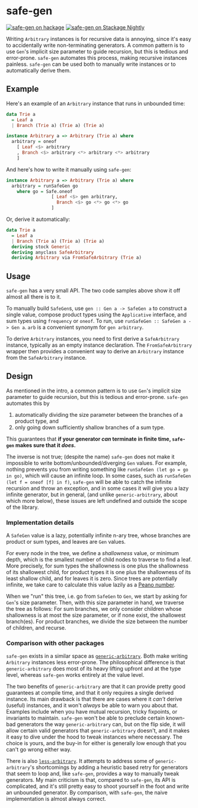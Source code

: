 # safe-gen

[![safe-gen on hackage](https://img.shields.io/hackage/v/safe-gen)](http://hackage.haskell.org/package/safe-gen)
[![safe-gen on Stackage Nightly](https://stackage.org/package/safe-gen/badge/nightly)](https://stackage.org/nightly/package/safe-gen)

Writing `Arbitrary` instances is for recursive data is annoying, since it's easy to accidentally write non-terminating generators.
A common pattern is to use `Gen`'s implicit size parameter to guide recursion, but this is tedious and error-prone.
`safe-gen` automates this process, making recursive instances painless.
`safe-gen` can be used both to manually write instances or to automatically derive them.

## Example

Here's an example of an `Arbitrary` instance that runs in unbounded time:

```haskell
data Trie a
  = Leaf a
  | Branch (Trie a) (Trie a) (Trie a)

instance Arbitrary a => Arbitrary (Trie a) where
  arbitrary = oneof
    [ Leaf <$> arbitrary
    , Branch <$> arbitrary <*> arbitrary <*> arbitrary
    ]
```

And here's how to write it manually using `safe-gen`:

```haskell
instance Arbitrary a => Arbitrary (Trie a) where
  arbitrary = runSafeGen go
    where go = Safe.oneof
                 [ Leaf <$> gen arbitrary,
                   Branch <$> go <*> go <*> go
                 ]
```

Or, derive it automatically:

```haskell
data Trie a
  = Leaf a
  | Branch (Trie a) (Trie a) (Trie a)
  deriving stock Generic
  deriving anyclass SafeArbitrary
  deriving Arbitrary via FromSafeArbitrary (Trie a)
```

## Usage

`safe-gen` has a very small API. The two code samples above show it off almost all there is to it.

To manually build `SafeGen`s, use `gen :: Gen a -> SafeGen a` to construct a single value, compose product types using the `Applicative` interface, and sum types using `frequency` or `oneof`.
To run, use `runSafeGen :: SafeGen a -> Gen a`.
`arb` is a convenient synonym for `gen arbitrary`.

To derive `Arbitrary` instances, you need to first derive a `SafeArbitrary` instance, typically as an empty instance declaration.
The `FromSafeArbitrary` wrapper then provides a convenient way to derive an `Arbitrary` instance from the `SafeArbitrary` instance.

## Design

As mentioned in the intro, a common pattern is to use `Gen`'s implicit size parameter to guide recursion, but this is tedious and error-prone.
`safe-gen` automates this by
  1. automatically dividing the size parameter between the branches of a product type, and
  2. only going down sufficiently shallow branches of a sum type.

This guarantees that **if your generator _can_ terminate in finite time, `safe-gen` makes sure that it _does_.**

The inverse is not true; (despite the name) `safe-gen` does not make it impossible to write bottom/unbounded/diverging `Gen` values.
For example, nothing prevents you from writing something like `runSafeGen (let go = go in go)`, which will cause an infinite loop.
In some cases, such as `runSafeGen (let f = oneof [f] in f)`, `safe-gen` will be able to catch the infinite recursion and throw an exception, and in some cases it will give you a lazy infinite generator, but in general, (and unlike `generic-arbitrary`, about which more below), these issues are left undefined and outside the scope of the library.

### Implementation details

A `SafeGen` value is a lazy, potentially infinite n-ary tree, whose branches are product or sum types, and leaves are `Gen` values.

For every node in the tree, we define a _shallowness_ value, or minimum depth, which is the smallest number of child nodes to traverse to find a leaf.
More precisely, for sum types the shallowness is one plus the shallowness of its shallowest child, for product types it is one plus the shallowness of its least shallow child, and for leaves it is zero.
Since trees are potentially infinite, we take care to calculate this value lazily as a [Peano number](https://wiki.haskell.org/Peano_numbers).

When we "run" this tree, i.e. go from `SafeGen` to `Gen`, we start by asking for `Gen`'s size parameter.
Then, with this size parameter in hand, we traverse the tree as follows:
For sum branches, we only consider children whose shallowness is at most the size parameter, or if none exist, the shallowest branch(es).
For product branches, we divide the size between the number of children, and recurse.

### Comparison with other packages

`safe-gen` exists in a similar space as [`generic-arbitrary`](https://github.com/typeable/generic-arbitrary).
Both make writing `Arbitrary` instances less error-prone.
The philosophical difference is that `generic-arbitrary` does most of its heavy lifting upfront and at the type level, whereas `safe-gen` works entirely at the value level.

The two benefits of `generic-arbitrary` are that it can provide pretty good guarantees at compile time, and that it only requires a single derived instance.
Its main drawback is that there are cases where it _can't_ derive (useful) instances, and it won't _always_ be able to warn you about that.
Examples include when you have mutual recursion, tricky fixpoints, or invariants to maintain.
`safe-gen` won't be able to preclude certain known-bad generators the way `generic-arbitrary` can, but on the flip side, it will allow certain valid generators that `generic-arbitrary` doesn't, and it makes it easy to dive under the hood to tweak instances where necessary.
The choice is yours, and the buy-in for either is generally low enough that you can't go wrong either way.

There is also [`less-arbitrary`](https://github.com/mgajda/less-arbitrary).
It attempts to address some of `generic-arbitrary`'s shortcomings by adding a heuristic based retry for generators that seem to loop and, like `safe-gen`, provides a way to manually tweak generators.
My main criticism is that, compared to `safe-gen`, its API is complicated, and it's still pretty easy to shoot yourself in the foot and write an unbounded generator.
By comparison, with `safe-gen`, the naive implementation is almost always correct.
